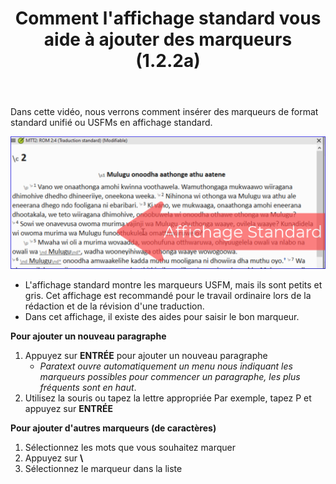 ﻿---
title: Comment l'affichage standard vous aide à ajouter des marqueurs (1.2.2a)
---

Dans cette vidéo, nous verrons comment insérer des marqueurs de format standard unifié ou USFMs en affichage standard.

![](../media/7a47e86ef9c196105b8f3dce44923711.png)

-  L'affichage standard montre les marqueurs USFM, mais ils sont petits et gris. Cet affichage est recommandé pour le travail ordinaire lors de la rédaction et de la révision d'une traduction.
-  Dans cet affichage, il existe des aides pour saisir le bon marqueur.

**Pour ajouter un nouveau paragraphe**

1.  Appuyez sur **ENTRÉE** pour ajouter un nouveau paragraphe
     -  *Paratext ouvre automatiquement un menu nous indiquant les marqueurs possibles pour commencer un paragraphe, les plus fréquents sont en haut*.
1.  Utilisez la souris ou tapez la lettre appropriée
    Par exemple, tapez P et appuyez sur **ENTRÉE**

**Pour ajouter d'autres marqueurs (de caractères)**

1.  Sélectionnez les mots que vous souhaitez marquer
1.  Appuyez sur **\\**
1.  Sélectionnez le marqueur dans la liste

